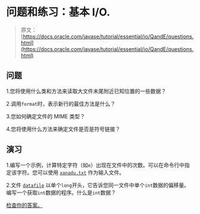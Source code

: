 # 问题和练习：基本 I/O.

> 原文： [https://docs.oracle.com/javase/tutorial/essential/io/QandE/questions.html](https://docs.oracle.com/javase/tutorial/essential/io/QandE/questions.html)

## 问题

1.您将使用什么类和方法来读取大文件末尾附近已知位置的一些数据？

2.调用`format`时，表示新行的最佳方法是什么？

3.您如何确定文件的 MIME 类型？

4.您将使用什么方法来确定文件是否是符号链接？

## 演习

1.编写一个示例，计算特定字符（如`e`）出现在文件中的次数。可以在命令行中指定该字符。您可以使用 [`xanadu.txt`](../examples/xanadu.txt) 作为输入文件。

2.文件 [`datafile`](datafile) 以单个`long`开头，它告诉您同一文件中单个`int`数据的偏移量。编写一个获取`int`数据的程序。什么是`int`数据？

[检查你的答案。](answers.html)